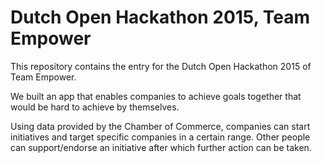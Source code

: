# Dutch Open Hackathon 2015, Team Empower

This repository contains the entry for the Dutch Open Hackathon 2015 of Team Empower.

We built an app that enables companies to achieve goals together that would be hard to achieve by themselves.

Using data provided by the Chamber of Commerce, companies can start initiatives and target specific companies in a certain range. Other people can support/endorse an initiative after which further action can be taken. 
